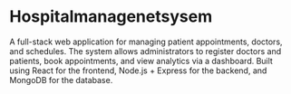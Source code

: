 # Hospitalmanagenetsysem
A full-stack web application for managing patient appointments, doctors, and schedules. The system allows administrators to register doctors and patients, book appointments, and view analytics via a dashboard. Built using React for the frontend, Node.js + Express for the backend, and MongoDB for the database.  
